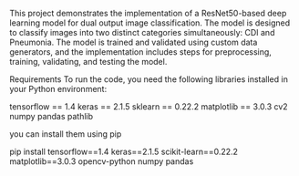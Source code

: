 This project demonstrates the implementation of a ResNet50-based deep learning model for dual output image classification. The model is designed to classify images into two distinct categories simultaneously: CDI and Pneumonia. The model is trained and validated using custom data generators, and the implementation includes steps for preprocessing, training, validating, and testing the model.

Requirements
To run the code, you need the following libraries installed in your Python environment:

tensorflow == 1.4
keras == 2.1.5
sklearn == 0.22.2
matplotlib == 3.0.3
cv2
numpy
pandas
pathlib

you can install them using pip 

pip install tensorflow==1.4 keras==2.1.5 scikit-learn==0.22.2 matplotlib==3.0.3 opencv-python numpy pandas



